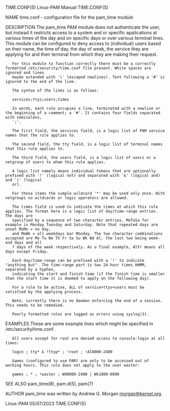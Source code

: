 TIME.CONF(5)							       Linux-PAM Manual								  TIME.CONF(5)

NAME
       time.conf - configuration file for the pam_time module

DESCRIPTION
       The pam_time PAM module does not authenticate the user, but instead it restricts access to a system and or specific applications at various times of
       the day and on specific days or over various terminal lines. This module can be configured to deny access to (individual) users based on their name,
       the time of day, the day of week, the service they are applying for and their terminal from which they are making their request.

       For this module to function correctly there must be a correctly formatted /etc/security/time.conf file present. White spaces are ignored and lines
       maybe extended with '\' (escaped newlines). Text following a '#' is ignored to the end of the line.

       The syntax of the lines is as follows:

       services;ttys;users;times

       In words, each rule occupies a line, terminated with a newline or the beginning of a comment; a '#'. It contains four fields separated with semicolons,
       ';'.

       The first field, the services field, is a logic list of PAM service names that the rule applies to.

       The second field, the tty field, is a logic list of terminal names that this rule applies to.

       The third field, the users field, is a logic list of users or a netgroup of users to whom this rule applies.

       A logic list namely means individual tokens that are optionally prefixed with '!' (logical not) and separated with '&' (logical and) and '|' (logical
       or).

       For these items the simple wildcard '*' may be used only once. With netgroups no wildcards or logic operators are allowed.

       The times field is used to indicate the times at which this rule applies. The format here is a logic list of day/time-range entries. The days are
       specified by a sequence of two character entries, MoTuSa for example is Monday Tuesday and Saturday. Note that repeated days are unset MoMo = no day,
       and MoWk = all weekdays bar Monday. The two character combinations accepted are Mo Tu We Th Fr Sa Su Wk Wd Al, the last two being week-end days and all
       7 days of the week respectively. As a final example, AlFr means all days except Friday.

       Each day/time-range can be prefixed with a '!' to indicate "anything but". The time-range part is two 24-hour times HHMM, separated by a hyphen,
       indicating the start and finish time (if the finish time is smaller than the start time it is deemed to apply on the following day).

       For a rule to be active, ALL of service+ttys+users must be satisfied by the applying process.

       Note, currently there is no daemon enforcing the end of a session. This needs to be remedied.

       Poorly formatted rules are logged as errors using syslog(3).

EXAMPLES
       These are some example lines which might be specified in /etc/security/time.conf.

       All users except for root are denied access to console-login at all times:

	   login ; tty* & !ttyp* ; !root ; !Al0000-2400

       Games (configured to use PAM) are only to be accessed out of working hours. This rule does not apply to the user waster:

	   games ; * ; !waster ; Wd0000-2400 | Wk1800-0800

SEE ALSO
       pam_time(8), pam.d(5), pam(7)

AUTHOR
       pam_time was written by Andrew G. Morgan <morgan@kernel.org>.

Linux-PAM								  05/07/2023								  TIME.CONF(5)
